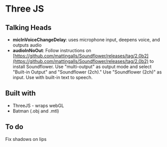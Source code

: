 # Three JS

## Talking Heads

- __micInVoiceChangeDelay__: uses microphone input, deepens voice, and outputs audio
- __audioInNoOut__: Follow instructions on [https://github.com/mattingalls/Soundflower/releases/tag/2.0b2](https://github.com/mattingalls/Soundflower/releases/tag/2.0b2) to install Soundflower. Use "multi-output" as output mode and select "Built-in Output" and "Soundflower (2ch)." Use "Soundflower (2ch)" as input. Use with built-in text to speech.

## Built with

- ThreeJS - wraps webGL
- Batman (.obj and .mtl)

## To do

Fix shadows on lips

